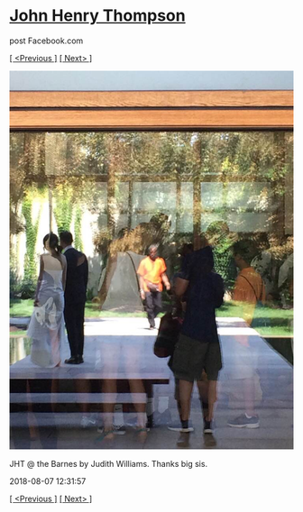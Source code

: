 # [John Henry Thompson](../README.md)
post Facebook.com

[[ <Previous ]](2018-08-07-1.md) [[ Next> ]](2018-08-07-3.md)

[![](../media/2018-08-07/Timeline-Photos-JHT-the-Barnes-by-Judith-Williams-Thanks-big-sis.jpg)](../README.md)

JHT @ the Barnes by Judith Williams. Thanks big sis.

2018-08-07 12:31:57

[[ <Previous ]](2018-08-07-1.md) [[ Next> ]](2018-08-07-3.md)